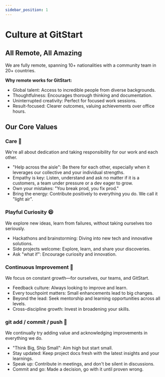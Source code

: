 ```yaml
---
sidebar_position: 1
---
```


# Culture at GitStart

## All Remote, All Amazing
We are fully remote, spanning 10+ nationalities with a community team in 20+ countries.

**Why remote works for GitStart:**
- Global talent: Access to incredible people from diverse backgrounds.
- Thoughtfulness: Encourages thorough thinking and documentation.
- Uninterrupted creativity: Perfect for focused work sessions.
- Result-focused: Clearer outcomes, valuing achievements over office hours.

## Our Core Values

### Care 💖
We're all about dedication and taking responsibility for our work and each other.
- "Help across the aisle": Be there for each other, especially when it leverages our collective and your individual strengths.
- Empathy is key: Listen, understand and ask no matter if it is a customers, a team under pressure or a dev eager to grow.
- Own your mistakes: "You break prod, you fix prod."
- Bring the energy: Contribute positively to everything you do. We call it "light air".

### Playful Curiosity 😄
We explore new ideas, learn from failures, without taking ourselves too seriously.
- Hackathons and brainstorming: Diving into new tech and innovative solutions.
- Side projects welcome: Explore, learn, and share your discoveries.
- Ask "what if": Encourage curiosity and innovation.

### Continuous Improvement 💪
We focus on constant growth—for ourselves, our teams, and GitStart.
- Feedback culture: Always looking to improve and learn.
- Every touchpoint matters: Small enhancements lead to big changes.
- Beyond the lead: Seek mentorship and learning opportunities across all levels.
- Cross-discipline growth: Invest in broadening your skills.

### git add / commit / push 🔄
We continually try adding value and acknowledging improvements in everything we do.
- "Think Big, Ship Small": Aim high but start small.
- Stay updated: Keep project docs fresh with the latest insights and your learnings.
- Speak up: Contribute in meetings, and don't be silent in discussions.
- Commit and go: Made a decision, go with it until proven wrong.
